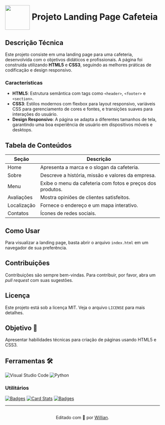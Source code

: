 <h1>
    <a href="https://www.dio.me/">
     <img align="center" width="80px" src="https://static.vecteezy.com/system/resources/previews/023/495/214/original/coffee-shop-logo-design-png.png"></a>
    <span> Projeto Landing Page Cafeteia</span>
</h1>

## Descrição Técnica
Este projeto consiste em uma landing page para uma cafeteria, desenvolvida com o objetivos didáticos e profissionais. A página foi construída utilizando **HTML5** e **CSS3**, seguindo as melhores práticas de codificação e design responsivo.

### Características
- **HTML5**: Estrutura semântica com tags como `<header>`, `<footer>` e `<section>`.
- **CSS3**: Estilos modernos com flexbox para layout responsivo, variáveis CSS para gerenciamento de cores e fontes, e transições suaves para interações do usuário.
- **Design Responsivo**: A página se adapta a diferentes tamanhos de tela, garantindo uma boa experiência de usuário em dispositivos móveis e desktops.

## Tabela de Conteúdos

| Seção          | Descrição                                                  |
|----------------|------------------------------------------------------------|
| Home           | Apresenta a marca e o slogan da cafeteria.                 |
| Sobre          | Descreve a história, missão e valores da empresa.          |
| Menu           | Exibe o menu da cafeteria com fotos e preços dos produtos. |
| Avaliações     | Mostra opiniões de clientes satisfeitos.                   |
| Localização    | Fornece o endereço e um mapa interativo.                   |
| Contatos       | Ícones de redes sociais.                                   |

## Como Usar
Para visualizar a landing page, basta abrir o arquivo `index.html` em um navegador de sua preferência.

## Contribuições
Contribuições são sempre bem-vindas. Para contribuir, por favor, abra um *pull request* com suas sugestões.

## Licença
Este projeto está sob a licença MIT. Veja o arquivo `LICENSE` para mais detalhes.


## Objetivo 🎯
Apresentar habilidades técnicas para criação de páginas usando HTML5 e CSS3.

## Ferramentas 🛠️
![Visual Studio Code](https://img.shields.io/badge/Visual%20Studio%20Code-0078d7.svg?style=for-the-badge&logo=visual-studio-code&logoColor=white)
![Python](https://img.shields.io/badge/python-3670A0?style=for-the-badge&logo=python&logoColor=ffdd54)


### Utilitários

[![Badges](https://img.shields.io/badge/Badges-30A3DC?style=for-the-badge)](https://github.com/digitalinnovationone/dio-lab-open-source/blob/main/utils/badges/badges.md)
[![Card Stats](https://img.shields.io/badge/Card%20Stats-E94D5F?style=for-the-badge)](https://github.com/digitalinnovationone/dio-lab-open-source/blob/main/utils/cards/github-stats.md)
[![Badges](https://img.shields.io/badge/Card%20Streak%20States-30A3DC?style=for-the-badge)](https://github.com/digitalinnovationone/dio-lab-open-source/blob/main/utils/cards/github-streak-stats.md)

---

##
<div align="center">Editado com 💙 por <a href="https://github.com/WilliandosSantos89">Willian</a>.</div>
